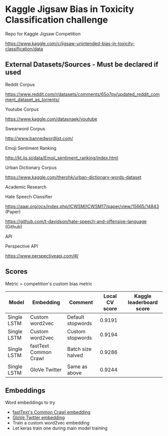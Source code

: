 # Kaggle Jigsaw Bias in Toxicity Classification challenge

Repo for Kaggle Jigsaw Competition

https://www.kaggle.com/c/jigsaw-unintended-bias-in-toxicity-classification/data

## External Datasets/Sources - Must be declared if used

Reddit Corpus

https://www.reddit.com/r/datasets/comments/65o7py/updated_reddit_comment_dataset_as_torrents/

Youtube Corpus

https://www.kaggle.com/datasnaek/youtube

Swearword Corpus

http://www.bannedwordlist.com/

Emoji Sentiment Ranking

http://kt.ijs.si/data/Emoji_sentiment_ranking/index.html

Urban Dictionary Corpus

https://www.kaggle.com/therohk/urban-dictionary-words-dataset

Academic Research

Hate Speech Classifier

https://aaai.org/ocs/index.php/ICWSM/ICWSM17/paper/view/15665/14843  (Paper)

https://github.com/t-davidson/hate-speech-and-offensive-language (Github)

API

Perspective API

https://www.perspectiveapi.com/#/


## Scores

Metric = competition's custom bias metric

| Model | Embedding | Comment | Local CV score | Kaggle leaderboard score |
| --- | --- | --- | --- | --- |
| Single LSTM | Custom word2vec | Default stopwords | 0.9191 |  |
| Single LSTM | Custom word2vec | Custom stopwords | 0.9194 |  |
| Single LSTM | fastText Common Crawl | Batch size halved | 0.9286 |  |
| Single LSTM | GloVe Twitter | Same as above | 0.9244 |  |

## Embeddings

Word embeddings to try

- [fastText's Common Crawl embedding](https://fasttext.cc/docs/en/english-vectors.htm)
- [GloVe Twitter embedding](https://nlp.stanford.edu/projects/glove/)
- Train a custom word2vec embedding
- Let keras train one during main model training
